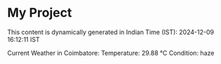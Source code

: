 # My Project

This content is dynamically generated in Indian Time (IST): 2024-12-09 16:12:11 IST


Current Weather in Coimbatore:
Temperature: 29.88 °C
Condition: haze
